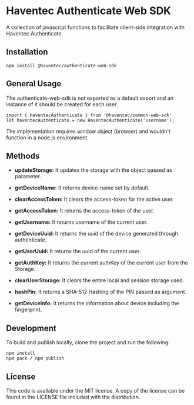 

# Haventec Authenticate Web SDK

A collection of javascript functions to facilitate client-side integration with Haventec Authenticate.

## Installation

`npm install @haventec/authenticate-web-sdk`

## General Usage

The authenticate-web-sdk is not exported as a default export and an instance of it should be created for each user.
```
import { HaventecAuthenticate } from '@haventec/common-web-sdk' 
let haventecAuthenticate = new HaventecAuthenticate('username');
```
The implementation requires window object (browser) and wouldn't function in a node.js environment. 

## Methods 


* **updateStorage:** It updates the storage with the object passed as parameter.

* **getDeviceName:** It returns device-name set by default.

* **clearAccessToken:** It clears the access-token for the active user.
* **getAccessToken:** It returns the access-token of the user.

* **getUsername:** It returns username of the current user.

* **getDeviceUuid:** It returns the uuid of the device generated through authenticate.
* **getUserUuid:** It returns the uuid of the current user.

* **getAuthKey:** It returns the current authKey of the current user from the Storage.

* **clearUserStorage:** It clears the entire local and session storage used.
* **hashPin:** It returns a SHA-512 Hashing of the PIN passed as argument.
* **getDeviceInfo:** It returns the information about device including the fingerprint.


## Development

 To build and publish locally, clone the project and run the following: 
 ```
 npm install
 npm pack / npm publish
  ```

## License

This code is available under the MIT license. A copy of the license can be found in the LICENSE file included with the distribution.

